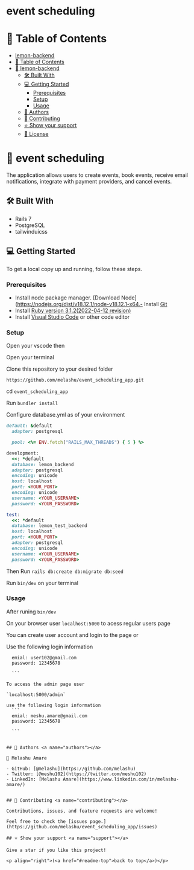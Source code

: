 
# event scheduling

<a name="readme-top"></a>


# 📗 Table of Contents

- [lemon-backend](#lemon-backend)
- [📗 Table of Contents](#-table-of-contents)
- [📖 lemon-backend ](#-lemon-backend-)
  - [🛠 Built With ](#-built-with-)
  - [💻 Getting Started ](#-getting-started-)
    - [Prerequisites](#prerequisites)
    - [Setup](#setup)
    - [Usage](#usage)
  - [👥 Authors ](#-authors-)
  - [🤝 Contributing ](#-contributing-)
  - [⭐️ Show your support ](#️-show-your-support-)
  - [📝 License](#-license)

# 📖 event scheduling <a name="about-project"></a>

The application allows users to create events, book events, receive email notifications, integrate with payment providers, and cancel events.

## 🛠 Built With <a name="built-with"></a>

- Rails 7
- PostgreSQL
- tailwinduicss  

## 💻 Getting Started <a name="getting-started"></a>

To get a local copy up and running, follow these steps.
### Prerequisites

- Install node package manager. [Download Node](https://nodejs.org/dist/v18.12.1/node-v18.12.1-x64.- Install [Git](https://git-scm.com/book/en/v2/Getting-Started-Installing-Git)
- Install [Ruby version 3.1.2(2022-04-12 revision)](https://rubyinstaller.org/)
- Install [Visual Studio Code](https://code.visualstudio.com/download) or other code editor


### Setup

Open your vscode then

Open your terminal

Clone this repository to your desired folder

`https://github.com/melashu/event_scheduling_app.git`

cd `event_scheduling_app`

Run `bundler install`

Configure database.yml as of your environment

```ruby
default: &default
  adapter: postgresql

  pool: <%= ENV.fetch("RAILS_MAX_THREADS") { 5 } %>

development:
  <<: *default
  database: lemon_backend
  adapter: postgresql
  encoding: unicode
  host: localhost
  port: <YOUR_PORT>
  encoding: unicode
  username: <YOUR_USERNAME>
  password: <YOUR_PASSWORD>

test:
  <<: *default
  database: lemon_test_backend
  host: localhost
  port: <YOUR_PORT>
  adapter: postgresql
  encoding: unicode
  username: <YOUR_USERNAME>
  password: <YOUR_PASSWORD>
```

Then 
Run `rails db:create db:migrate db:seed`

Run `bin/dev` on your terminal 


### Usage

After runing `bin/dev`
 
 On your browser user `localhost:5000` to acess regular users page 

 You can create user account and login to the page or 

 Use the following login information
  ``` 
    emial: user102@gmail.com
    password: 12345678
    
    ```

To access the admin page user 

`localhost:5000/admin` 

use the following login information
    ```
    emial: meshu.amare@gmail.com
    password: 12345678
    
    ```


## 👥 Authors <a name="authors"></a>

👤 Melashu Amare

- GitHub: [@melashu](https://github.com/melashu)
- Twitter: [@meshu102](https://twitter.com/meshu102)
- LinkedIn: [Melashu Amare](https://www.linkedin.com/in/melashu-amare/)


## 🤝 Contributing <a name="contributing"></a>

Contributions, issues, and feature requests are welcome!

Feel free to check the [issues page.](https://github.com/melashu/event_scheduling_app/issues)

## ⭐️ Show your support <a name="support"></a>

Give a star if you like this project!

<p align="right">(<a href="#readme-top">back to top</a>)</p>











